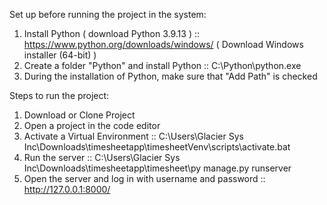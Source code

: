 Set up before running the project in the system:
1. Install Python ( download Python 3.9.13 ) ::
   https://www.python.org/downloads/windows/ ( Download Windows installer (64-bit) )
2. Create a folder "Python" and install Python ::
   C:\Python\python.exe
3. During the installation of Python, make sure that "Add Path" is checked 

Steps to run the project:
1. Download or Clone Project
2. Open a project in the code editor
3. Activate a Virtual Environment ::
   C:\Users\Glacier Sys Inc\Downloads\timesheetapp\timesheetVenv\scripts\activate.bat
4. Run the server ::
   C:\Users\Glacier Sys Inc\Downloads\timesheetapp\timesheet\py manage.py runserver
6. Open the server and log in with username and password ::
   http://127.0.0.1:8000/     
   
   
